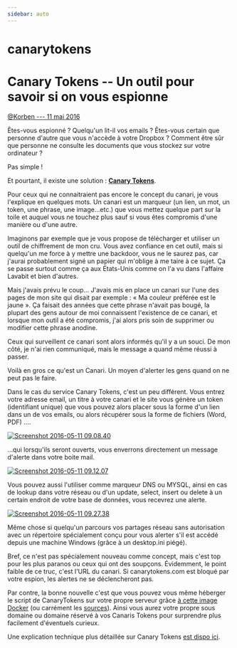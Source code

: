 ```yaml
---
sidebar: auto
---
```

# canarytokens

Canary Tokens -- Un outil pour savoir si on vous espionne
========================================================

[@Korben  ---  11 mai 2016](https://korben.info/author/korben)

Êtes-vous espionné ? Quelqu'un lit-il vos emails ? Êtes-vous certain que personne d'autre que vous n'accède à votre Dropbox ? Comment être sûr que personne ne consulte les documents que vous stockez sur votre ordinateur ?

Pas simple !

Et pourtant, il existe une solution : **[Canary Tokens](http://canarytokens.org/generate)**.

Pour ceux qui ne connaitraient pas encore le concept du canari, je vous l'explique en quelques mots. Un canari est un marqueur (un lien, un mot, un token, une phrase, une image...etc.) que vous mettez quelque part sur la toile et auquel vous ne touchez plus sauf si vous êtes compromis d'une manière ou d'une autre.

Imaginons par exemple que je vous propose de télécharger et utiliser un outil de chiffrement de mon cru. Vous avez confiance en cet outil, mais si quelqu'un me force à y mettre une backdoor, vous ne le saurez pas, car j'aurai probablement signé un papier qui m'oblige à me taire à ce sujet. Ça se passe surtout comme ça aux États-Unis comme on l'a vu dans l'affaire Lavabit et bien d'autres.

Mais j'avais prévu le coup... J'avais mis en place un canari sur l'une des pages de mon site qui disait par exemple : « Ma couleur préférée est le jaune ». Ça faisait des années que cette phrase n'avait pas bougé, la plupart des gens autour de moi connaissent l'existence de ce canari, et lorsque mon outil a été compromis, j'ai alors pris soin de supprimer ou modifier cette phrase anodine.

Ceux qui surveillent ce canari sont alors informés qu'il y a un souci. De mon côté, je n'ai rien communiqué, mais le message a quand même réussi à passer.

Voilà en gros ce qu'est un Canari. Un moyen d'alerter les gens quand on ne peut pas le faire.

Dans le cas du service Canary Tokens, c'est un peu différent. Vous entrez votre adresse email, un titre à votre canari et le site vous génère un token (identifiant unique) que vous pouvez alors placer sous la forme d'un lien dans un de vos emails, ou alors récupérer sous la forme de fichiers (Word, PDF) ....

[![Screenshot 2016-05-11 09.08.40](https://korben.info/app/uploads/2016/05/screenshot-2016-05-11-09.08.40.jpg)](https://korben.info/app/uploads/2016/05/screenshot-2016-05-11-09.08.40.jpg)

...qui lorsqu'ils seront ouverts, vous enverrons directement un message d'alerte dans votre boite mail.

[![Screenshot 2016-05-11 09.12.07](https://korben.info/app/uploads/2016/05/screenshot-2016-05-11-09.12.07-650x302.png)](https://korben.info/app/uploads/2016/05/screenshot-2016-05-11-09.12.07.png)

Vous pouvez aussi l'utiliser comme marqueur DNS ou MYSQL, ainsi en cas de lookup dans votre réseau ou d'un update, select, insert ou delete à un certain endroit de votre base de données, vous recevrez une alerte.

[![Screenshot 2016-05-11 09.27.38](https://korben.info/app/uploads/2016/05/screenshot-2016-05-11-09.27.38-650x822.jpg)](https://korben.info/app/uploads/2016/05/screenshot-2016-05-11-09.27.38.jpg)

Même chose si quelqu'un parcours vos partages réseau sans autorisation avec un répertoire spécialement conçu pour vous alerter s'il est accédé depuis une machine Windows (grâce à un desktop.ini piégé).

Bref, ce n'est pas spécialement nouveau comme concept, mais c'est top pour les plus paranos ou ceux qui ont des soupçons. Évidemment, le point faible de ce truc, c'est l'URL du canari. Si canarytokens.com est bloqué par votre espion, les alertes ne se déclencheront pas.

Par contre, la bonne nouvelle c'est que vous pouvez vous même héberger le script de CanaryTokens sur votre propre serveur grâce [à cette image Docker](https://github.com/thinkst/canarytokens-docker) (ou carrément les [sources](https://github.com/thinkst/canarytokens)). Ainsi vous aurez votre propre sous domaine ou domaine réservé à vos Canaris Tokens pour surprendre plus facilement d'éventuels curieux.

Une explication technique plus détaillée sur Canary Tokens [est dispo ici](http://blog.thinkst.com/p/canarytokensorg-quick-free-detection.html).